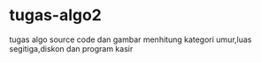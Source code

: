 # tugas-algo2
tugas algo source code dan gambar menhitung kategori umur,luas segitiga,diskon dan program kasir
